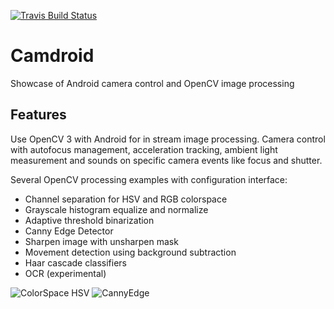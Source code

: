 [![Travis Build Status](https://travis-ci.org/hschott/Camdroid.svg?branch=master)](https://travis-ci.org/hschott/Camdroid) 

Camdroid
========

Showcase of Android camera control and OpenCV image processing

Features
------
Use OpenCV 3 with Android for in stream image processing.
Camera control with autofocus management, acceleration tracking, ambient light measurement and sounds on specific camera events like focus and shutter.

Several OpenCV processing examples with configuration interface:
* Channel separation for HSV and RGB colorspace 
* Grayscale histogram equalize and normalize
* Adaptive threshold binarization
* Canny Edge Detector
* Sharpen image with unsharpen mask
* Movement detection using background subtraction
* Haar cascade classifiers
* OCR (experimental)

![ColorSpace HSV](https://cloud.githubusercontent.com/assets/4548589/9845973/5f008e88-5acf-11e5-9894-85809b351f39.png)
![CannyEdge](https://cloud.githubusercontent.com/assets/4548589/9845975/62fb9c58-5acf-11e5-8859-bcc1a6c14cee.png)
